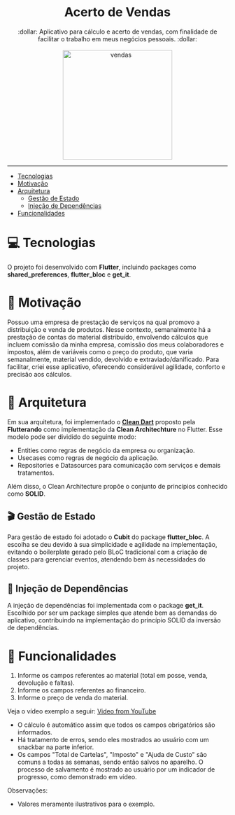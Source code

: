 <h1 align="center"> Acerto de Vendas </h1>

<div align="center">
:dollar: Aplicativo para cálculo e acerto de vendas, com finalidade de facilitar o trabalho em meus negócios pessoais. :dollar:
</div>
<br>
<div align="center">
 <img src="https://user-images.githubusercontent.com/58576452/168679100-c8f551a8-9dbe-4224-9162-bc67456a1997.png" alt="vendas" width="250"/>
</div>

---

* [Tecnologias](#computer-tecnologias)
* [Motivação](#muscle-motivação)
* [Arquitetura](#triangular_ruler-arquitetura)
  * [Gestão de Estado](#clapper-gestão-de-estado)
  * [Injeção de Dependências](#syringe-injeção-de-dependências)
* [Funcionalidades](#pencil-funcionalidades)

# :computer: Tecnologias
O projeto foi desenvolvido com **Flutter**, incluindo packages como **shared_preferences**, **flutter_bloc** e **get_it**.

# :muscle: Motivação
Possuo uma empresa de prestação de serviços na qual promovo a distribuição e venda de produtos. Nesse contexto, semanalmente há a prestação de contas do material distribuído, envolvendo cálculos que incluem comissão da minha empresa, comissão dos meus colaboradores e impostos, além de variáveis como o preço do produto, que varia semanalmente, material vendido, devolvido e extraviado/danificado.
Para facilitar, criei esse aplicativo, oferecendo considerável agilidade, conforto e precisão aos cálculos.

# :triangular_ruler: Arquitetura
Em sua arquitetura, foi implementado o [**Clean Dart**](https://github.com/Flutterando/Clean-Dart) proposto pela **Flutterando** como implementação da **Clean Architechture** no Flutter. Esse modelo pode ser dividido do seguinte modo:
* Entities como regras de negócio da empresa ou organização.
* Usecases como regras de negócio da aplicação.
* Repositories e Datasources para comunicação com serviços e demais tratamentos.

Além disso, o Clean Architecture propõe o conjunto de princípios conhecido como **SOLID**.

## :clapper: Gestão de Estado
Para gestão de estado foi adotado o **Cubit** do package **flutter_bloc**. A escolha se deu devido à sua simplicidade e agilidade na implementação, evitando o boilerplate gerado pelo BLoC tradicional com a criação de classes para gerenciar eventos, atendendo bem às necessidades do projeto.

## :syringe: Injeção de Dependências
A injeção de dependências foi implementada com o package **get_it**. Escolhido por ser um package simples que atende bem as demandas do aplicativo, contribuindo na implementação do princípio SOLID da inversão de dependências.

# :pencil: Funcionalidades
1. Informe os campos referentes ao material (total em posse, venda, devolução e faltas).
2. Informe os campos referentes ao financeiro.
3. Informe o preço de venda do material.

Veja o vídeo exemplo a seguir:
[Video from YouTube](https://youtube.com/shorts/_f7lDF6bzig?feature=share)

* O cálculo é automático assim que todos os campos obrigatórios são informados.
* Há tratamento de erros, sendo eles mostrados ao usuário com um snackbar na parte inferior.
* Os campos "Total de Cartelas", "Imposto" e "Ajuda de Custo" são comuns a todas as semanas, sendo então salvos no aparelho. O processo de salvamento é mostrado ao usuário por um indicador de progresso, como demonstrado em vídeo.

Observações:
* Valores meramente ilustrativos para o exemplo.
